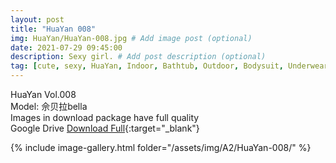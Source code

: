 ```yaml
---
layout: post
title: "HuaYan 008"
img: HuaYan/HuaYan-008.jpg # Add image post (optional)
date: 2021-07-29 09:45:00
description: Sexy girl. # Add post description (optional)
tag: [cute, sexy, HuaYan, Indoor, Bathtub, Outdoor, Bodysuit, Underwear, Cosplay, Big Tits, Tattoo]
---
```

HuaYan Vol.008  
Model: 佘贝拉bella    
Images in download package have full quality                    
Google Drive [Download Full](http://gestyy.com/eoAg8a){:target="_blank"}

{% include image-gallery.html folder="/assets/img/A2/HuaYan-008/" %}
